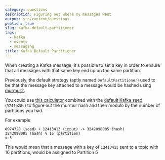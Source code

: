 ```yaml
---
category: questions
description: Figuring out where my messages went
output: src/content/questions
publish: true
slug: kafka-default-partitioner
tags:
  - kafka
  - events
  - messaging
title: Kafka Default Partitioner
---
```

When creating a Kafka message, it's possible to set a key in order to ensure that all messages with that same key end up on the same partition.

Previously, the default strategy (aptly named `DefaultPartitioner`) used to be that the message key attached to a message would be hashed using [murmur2](https://books.japila.pl/kafka-internals/Utils/?h=defaultpartitioner#murmur2).

You could use [this calculator](https://murmurhash2.vercel.app/) combined with the [default Kafka seed](https://github.com/apache/kafka/blob/trunk/clients/src/main/java/org/apache/kafka/common/utils/Utils.java#L494) (`9747b28c`) to figure out the murmur hash and then modulo by the number of partitions you had.

For example: 

```
0974728 (seed) + 12413413 (input) -> 3242098085 (hash)
3242098085 (hash) % 16 (partition)
= 5
```

This would mean that a message with a key of `12413413` sent to a topic with 16 partitions, would be assigned to Partition 5
